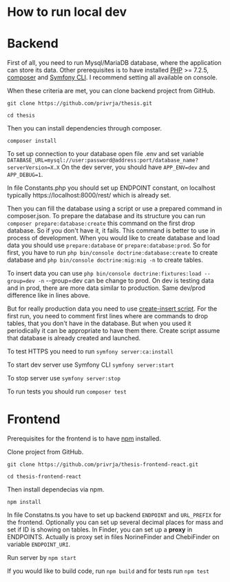 
# How to run local dev

# Backend

First of all, you need to run Mysql/MariaDB database, where the application can store its data.
Other prerequisites is to have installed [PHP](https://www.php.net) >= 7.2.5, [composer](https://getcomposer.org/download/) and [Symfony CLI](https://symfony.com/download).
I recommend setting all available on console.

When these criteria are met, you can clone backend project from GitHub.

`git clone https://github.com/privrja/thesis.git`

`cd thesis`

Then you can install dependencies through composer.

`composer install`

To set up connection to your database open file .env and set variable `DATABASE_URL=mysql://user:password@address:port/database_name?serverVersion=X.X`
On the dev server, you should have `APP_ENV=dev` and `APP_DEBUG=1`.

In file Constants.php you should set up ENDPOINT constant, on localhost typically https://localhost:8000/rest/ which is already set.

Then you can fill the database using a script or use a prepared command in composer.json.
To prepare the database and its structure you can run `composer prepare:database:create` this command on the first drop database.
So if you don't have it, it fails. 
This command is better to use in process of development.
When you would like to create database and load data you should use `prepare:database` or `prepare:database:prod`.
So for first, you have to run `php bin/console doctrine:database:create` to create database and `php bin/console doctrine:mig:mig -n` to create tables.

To insert data you can use `php bin/console doctrine:fixtures:load --group=dev -n` --group=dev can be change to prod.
On dev is testing data and in prod, there are more data similar to production.
Same dev/prod difference like in lines above.

But for really production data you need to use [create-insert script]().
For the first run, you need to comment first lines where are commands to drop tables, that you don't have in the database.
But when you used it periodically it can be appropriate to have them there.
Create script assume that database is already created and launched.

To test HTTPS you need to run `symfony server:ca:install`

To start dev server use Symfony CLI `symfony server:start`

To stop server use `symfony server:stop`

To run tests you should run `composer test`

# Frontend

Prerequisites for the frontend is to have [npm](https://www.npmjs.com/get-npm) installed.

Clone project from GitHub.

`git clone https://github.com/privrja/thesis-frontend-react.git`

`cd thesis-frontend-react`

Then install dependecias via npm.

`npm install`

In file Constatns.ts you have to set up backend `ENDPOINT` and `URL_PREFIX` for the frontend. Optionally you can set up several decimal places for mass and set if ID is showing on tables. In Finder, you can set up a **proxy** in ENDPOINTS. Actually is proxy set in files NorineFinder and ChebiFinder on variable `ENDPOINT_URI`.

Run server by
`npm start`

If you would like to build code, run `npm build` and for tests run `npm test`
